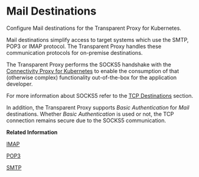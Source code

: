 <!-- loio584bc93be7b84020868a129c53f8821d -->

# Mail Destinations

Configure Mail destinations for the Transparent Proxy for Kubernetes.

Mail destinations simplify access to target systems which use the SMTP, POP3 or IMAP protocol. The Transparent Proxy handles these communication protocols for on-premise destinations.

The Transparent Proxy performs the SOCKS5 handshake with the [Connectivity Proxy for Kubernetes](connectivity-proxy-for-kubernetes-e661713.md) to enable the consumption of that \(otherwise complex\) functionality out-of-the-box for the application developer.

For more information about SOCKS5 refer to the [TCP Destinations](tcp-destinations-558b39a.md) section.

In addition, the Transparent Proxy supports *Basic Authentication* for *Mail* destinations. Whether *Basic Authentication* is used or not, the TCP connection remains secure due to the SOCKS5 communication.

**Related Information**  


[IMAP](imap-8eb0ae6.md "Configure IMAP destinations for the Transparent Proxy for Kubernetes.")

[POP3](pop3-387e3e4.md "Configure POP3 destinations for the Transparent Proxy for Kubernetes.")

[SMTP](smtp-426527a.md "Configure SMTP destinations for the Transparent Proxy for Kubernetes.")

